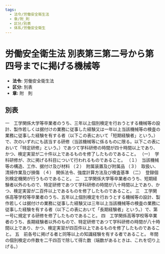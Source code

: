 ```yaml
---
tags:
  - 法令/労働安全衛生法
  - 章/附_則
  - 区分/別表
  - 体系/労働安全衛生
---
```

# 労働安全衛生法 別表第三第二号から第四号までに掲げる機械等

- **法令:** 労働安全衛生法
- **区分:** 別表
- **章:** 附　則

## 別表
一　工学関係大学等卒業者のうち、三年以上個別検定を行おうとする機械等の設計、製作若しくは据付けの業務に従事した経験又は一年以上当該機械等の検査の業務に従事した経験を有する者（以下この表において「短期経験者」という。）で、次のいずれにも該当する研修（当該機械等に係るものに限る。以下この表において「特定研修」という。）であつて学科研修の時間が四十時間以上であり、かつ、検定実習が二十件以上であるものを修了したものであること。
（一）　学科研修が、次に掲げる科目について行われるものであること。
（１）　当該機械等の構造、工作、据付け及び材料
（２）　附属装置及び附属品
（３）　取扱い、清掃作業及び損傷
（４）　関係法令、強度計算方法及び検査基準
（二）　登録個別検定機関が行うものであること。
二　工学関係大学等卒業者のうち、短期経験者以外のもので、特定研修であつて学科研修の時間が八十時間以上であり、かつ、検定実習が二百件以上であるものを修了したものであること。
三　工学関係高等学校等卒業者のうち、五年以上個別検定を行おうとする機械等の設計、製作若しくは据付けの業務に従事した経験又は三年以上当該機械等の検査の業務に従事した経験を有する者（以下この表において「長期経験者」という。）で、第一号に規定する研修を修了したものであること。
四　工学関係高等学校等卒業者のうち、長期経験者以外のもので、特定研修であつて学科研修の時間が八十時間以上であり、かつ、検定実習が四百件以上であるものを修了したものであること。
五　前各号に掲げる者と同等以上の知識経験を有する者であること。	年間の個別検定の件数を二千四百で除して得た数（端数があるときは、これを切り上げる。）

